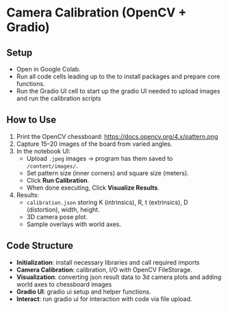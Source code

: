# Camera Calibration (OpenCV + Gradio)

## Setup
- Open in Google Colab.
- Run all code cells leading up to the to install packages and prepare core functions.
- Run the Gradio UI cell to start up the gradio UI needed to upload images and run the calibration scripts

## How to Use
1. Print the OpenCV chessboard: https://docs.opencv.org/4.x/pattern.png  
2. Capture 15–20 images of the board from varied angles.
3. In the notebook UI:
   - Upload `.jpeg` images → program has them saved to `/content/images/`.
   - Set pattern size (inner corners) and square size (meters).
   - Click **Run Calibration**.
   - When done executing, Click **Visualize Results**.
4. Results:
   - `calibration.json` storing K (intrinsics), R, t (extrinsics), D (distortion), width, height.
   - 3D camera pose plot.
   - Sample overlays with world axes.

## Code Structure
- **Initialization**: install necessary libraries and call required imports
- **Camera Calibration**: calibration, I/O with OpenCV FileStorage.
- **Visualization**: converting json result data to 3d camera plots and adding world axes to chessboard images
- **Gradio UI**: gradio ui setup and helper functions.
- **Interact**: run gradio ui for interaction with code via file upload.
